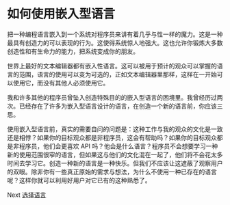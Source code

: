 # 如何使用嵌入型语言
[//]: # (Version:1.0.0)
把一种编程语言嵌入到一个系统对程序员来讲有着几乎与性一样的魔力。这是一种最具有创造力的可以表现的行为。这使得系统惊人地强大。这也允许你锻炼大多数创造性和有生命力的能力，把系统变成你的朋友。

世界上最好的文本编辑器都有嵌入性语言。这可以被用于预计的观众可以掌握的语言的范围，语言的使用可以变为可选的，正如文本编辑器里那样，这样在一开始可以使用它，而没有其他人必须使用它。

我和许多其他的程序员曾坠入创造特殊目的的嵌入型语言的困境里。我曾经历过两次。已经存在了许多为嵌入型语言设计的语言，在创造一个新的语言前，你应该三思。

使用嵌入型语言前，真实的需要自问的问题是：这种工作与我的观众的文化是一致还是相悖？如果你的目标观众都是非程序员，这会有帮助吗？如果你的目标观众都是非程序员，他们会更喜欢 API 吗？他会是什么语言？程序员不会想要学习一种新的使用范围很窄的语言，但如果这与他们的文化混在一起了，他们将不会花太多时间去学习它。创造一种新的语言是一种快乐。但我们不应该让这遮蔽了观察用户的双眼。除非你有一些真正原始的需求与想法，为什么不使用一种已存在的语言呢？这样你就可以利用好用户对它已有的这种熟悉了。

Next [选择语言](03-Choosing%20Languages.md)
